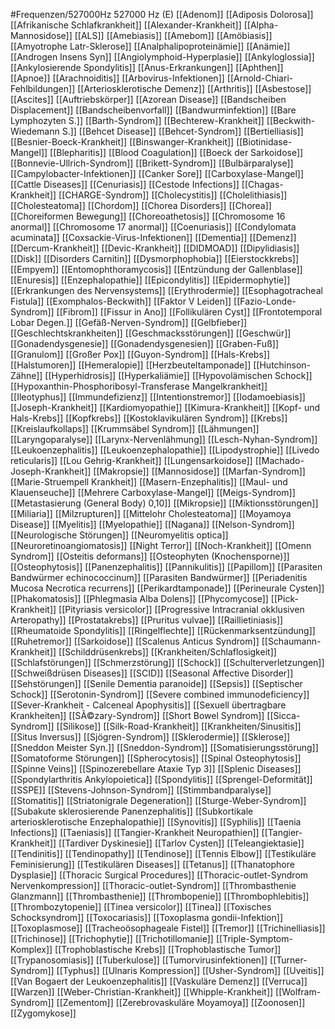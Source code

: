 #Frequenzen/527000Hz
527000 Hz (E)
[[Adenom]]
[[Adiposis Dolorosa]]
[[Afrikanische Schlafkrankheit]]
[[Alexander-Krankheit]]
[[Alpha-Mannosidose]]
[[ALS]]
[[Amebiasis]]
[[Amebom]]
[[Amöbiasis]]
[[Amyotrophe Latr-Sklerose]]
[[Analphalipoproteinämie]]
[[Anämie]]
[[Androgen Insens Syn]]
[[Angiolymphoid-Hyperplasie]]
[[Ankyloglossia]]
[[Ankylosierende Spondylitis]]
[[Anus-Erkrankungen]]
[[Aphthen]]
[[Apnoe]]
[[Arachnoiditis]]
[[Arbovirus-Infektionen]]
[[Arnold-Chiari-Fehlbildungen]]
[[Arteriosklerotische Demenz]]
[[Arthritis]]
[[Asbestose]]
[[Ascites]]
[[Auftriebskörper]]
[[Azorean Disease]]
[[Bandscheiben Displacement]]
[[Bandscheibenvorfall]]
[[Bandwurminfektion]]
[[Bare Lymphozyten S.]]
[[Barth-Syndrom]]
[[Bechterew-Krankheit]]
[[Beckwith-Wiedemann S.]]
[[Behcet Disease]]
[[Behcet-Syndrom]]
[[Bertielliasis]]
[[Besnier-Boeck-Krankheit]]
[[Binswanger-Krankheit]]
[[Biotinidase-Mangel]]
[[Blepharitis]]
[[Blood Coagulation]]
[[Boeck der Sarkoidose]]
[[Bonnevie-Ullrich-Syndrom]]
[[Brikett-Syndrom]]
[[Bulbärparalyse]]
[[Campylobacter-Infektionen]]
[[Canker Sore]]
[[Carboxylase-Mangel]]
[[Cattle Diseases]]
[[Cenuriasis]]
[[Cestode Infections]]
[[Chagas-Krankheit]]
[[CHARGE-Syndrom]]
[[Cholecystitis]]
[[Cholelithiasis]]
[[Cholesteatoma]]
[[Chordom]]
[[Chorea Disorders]]
[[Chorea]]
[[Choreiformen Bewegung]]
[[Choreoathetosis]]
[[Chromosome 16 anormal]]
[[Chromosome 17 anormal]]
[[Coenuriasis]]
[[Condylomata acuminata]]
[[Coxsackie-Virus-Infektionen]]
[[Dementia]]
[[Demenz]]
[[Dercum-Krankheit]]
[[Devic-Krankheit]]
[[DIDMOAD]]
[[Dipylidiasis]]
[[Disk]]
[[Disorders Carnitin]]
[[Dysmorphophobia]]
[[Eierstockkrebs]]
[[Empyem]]
[[Entomophthoramycosis]]
[[Entzündung der Gallenblase]]
[[Enuresis]]
[[Enzephalopathie]]
[[Epicondylitis]]
[[Epidermophytie]]
[[Erkrankungen des Nervensystems]]
[[Erythrodermie]]
[[Esophagotracheal Fistula]]
[[Exomphalos-Beckwith]]
[[Faktor V Leiden]]
[[Fazio-Londe-Syndrom]]
[[Fibrom]]
[[Fissur in Ano]]
[[Follikulären Cyst]]
[[Frontotemporal Lobar Degen.]]
[[Gefäß-Nerven-Syndrom]]
[[Gelbfieber]]
[[Geschlechtskrankheiten]]
[[Geschmacksstörungen]]
[[Geschwür]]
[[Gonadendysgenesie]]
[[Gonadendysgenesien]]
[[Graben-Fuß]]
[[Granulom]]
[[Großer Pox]]
[[Guyon-Syndrom]]
[[Hals-Krebs]]
[[Halstumoren]]
[[Hemeralopie]]
[[Herzbeuteltamponade]]
[[Hutchinson-Zähne]]
[[Hyperhidrosis]]
[[Hyperkaliämie]]
[[Hypovolämischen Schock]]
[[Hypoxanthin-Phosphoribosyl-Transferase Mangelkrankheit]]
[[Ileotyphus]]
[[Immundefizienz]]
[[Intentionstremor]]
[[Iodamoebiasis]]
[[Joseph-Krankheit]]
[[Kardiomyopathie]]
[[Kimura-Krankheit]]
[[Kopf- und Hals-Krebs]]
[[Kopfkrebs]]
[[Kostoklavikulären Syndrom]]
[[Krebs]]
[[Kreislaufkollaps]]
[[Krummsäbel Syndrom]]
[[Lähmungen]]
[[Laryngoparalyse]]
[[Larynx-Nervenlähmung]]
[[Lesch-Nyhan-Syndrom]]
[[Leukoenzephalitis]]
[[Leukoenzephalopathie]]
[[Lipodystrophie]]
[[Livedo reticularis]]
[[Lou Gehrig-Krankheit]]
[[Lungensarkoidose]]
[[Machado-Joseph-Krankheit]]
[[Makropsie]]
[[Mannosidose]]
[[Marfan-Syndrom]]
[[Marie-Struempell Krankheit]]
[[Masern-Enzephalitis]]
[[Maul- und Klauenseuche]]
[[Mehrere Carboxylase-Mangel]]
[[Meigs-Syndrom]]
[[Metastasierung (General Body) 0,10]]
[[Mikropsie]]
[[Miktionsstörungen]]
[[Miliaria]]
[[Milzrupturen]]
[[Mittelohr Cholesteatoma]]
[[Moyamoya Disease]]
[[Myelitis]]
[[Myelopathie]]
[[Nagana]]
[[Nelson-Syndrom]]
[[Neurologische Störungen]]
[[Neuromyelitis optica]]
[[Neuroretinoangiomatosis]]
[[Night Terror]]
[[Noch-Krankheit]]
[[Omenn Syndrom]]
[[Osteitis deformans]]
[[Osteophyten (Knochensporne)]]
[[Osteophytosis]]
[[Panenzephalitis]]
[[Pannikulitis]]
[[Papillom]]
[[Parasiten Bandwürmer echinococcinum]]
[[Parasiten Bandwürmer]]
[[Periadenitis Mucosa Necrotica recurrens]]
[[Perikardtamponade]]
[[Perineurale Cysten]]
[[Phakomatosis]]
[[Phlegmasia Alba Dolens]]
[[Phycomycose]]
[[Pick-Krankheit]]
[[Pityriasis versicolor]]
[[Progressive Intracranial okklusiven Arteropathy]]
[[Prostatakrebs]]
[[Pruritus vulvae]]
[[Raillietiniasis]]
[[Rheumatoide Spondylitis]]
[[Ringelflechte]]
[[Rückenmarksentzündung]]
[[Ruhetremor]]
[[Sarkoidose]]
[[Scalenus Anticus Syndrom]]
[[Schaumann-Krankheit]]
[[Schilddrüsenkrebs]]
[[Krankheiten/Schlaflosigkeit]]
[[Schlafstörungen]]
[[Schmerzstörung]]
[[Schock]]
[[Schulterverletzungen]]
[[Schweißdrüsen Diseases]]
[[SCID]]
[[Seasonal Affective Disorder]]
[[Sehstörungen]]
[[Senile Dementia paranoide]]
[[Sepsis]]
[[Septischer Schock]]
[[Serotonin-Syndrom]]
[[Severe combined immunodeficiency]]
[[Sever-Krankheit - Calceneal Apophysitis]]
[[Sexuell übertragbare Krankheiten]]
[[SÃ©zary-Syndrom]]
[[Short Bowel Syndrom]]
[[Sicca-Syndrom]]
[[Silikose]]
[[Silk-Road-Krankheit]]
[[Krankheiten/Sinusitis]]
[[Situs Inversus]]
[[Sjögren-Syndrom]]
[[Sklerodermie]]
[[Sklerose]]
[[Sneddon Meister Syn.]]
[[Sneddon-Syndrom]]
[[Somatisierungsstörung]]
[[Somatoforme Störungen]]
[[Spherocytosis]]
[[Spinal Osteophytosis]]
[[Spinne Veins]]
[[Spinozerebellare Ataxie Typ 3]]
[[Splenic Diseases]]
[[Spondylarthritis Ankylopoietica]]
[[Spondylitis]]
[[Sprengel-Deformität]]
[[SSPE]]
[[Stevens-Johnson-Syndrom]]
[[Stimmbandparalyse]]
[[Stomatitis]]
[[Striatonigrale Degeneration]]
[[Sturge-Weber-Syndrom]]
[[Subakute sklerosierende Panenzephalitis]]
[[Subkortikale arteriosklerotische Enzephalopathie]]
[[Synovitis]]
[[Syphilis]]
[[Taenia Infections]]
[[Taeniasis]]
[[Tangier-Krankheit Neuropathien]]
[[Tangier-Krankheit]]
[[Tardiver Dyskinesie]]
[[Tarlov Cysten]]
[[Teleangiektasie]]
[[Tendinitis]]
[[Tendinopathy]]
[[Tendinose]]
[[Tennis Elbow]]
[[Testikuläre Feminisierung]]
[[Testikulären Diseases]]
[[Tetanus]]
[[Thanatophore Dysplasie]]
[[Thoracic Surgical Procedures]]
[[Thoracic-outlet-Syndrom Nervenkompression]]
[[Thoracic-outlet-Syndrom]]
[[Thrombasthenie Glanzmann]]
[[Thrombasthenie]]
[[Thrombopenie]]
[[Thrombophlebitis]]
[[Thrombozytopenie]]
[[Tinea versicolor]]
[[Tinea]]
[[Toxisches Schocksyndrom]]
[[Toxocariasis]]
[[Toxoplasma gondii-Infektion]]
[[Toxoplasmose]]
[[Tracheoösophageale Fistel]]
[[Tremor]]
[[Trichinelliasis]]
[[Trichinose]]
[[Trichophytie]]
[[Trichotillomanie]]
[[Triple-Symptom-Komplex]]
[[Trophoblastische Krebs]]
[[Trophoblastische Tumor]]
[[Trypanosomiasis]]
[[Tuberkulose]]
[[Tumorvirusinfektionen]]
[[Turner-Syndrom]]
[[Typhus]]
[[Ulnaris Kompression]]
[[Usher-Syndrom]]
[[Uveitis]]
[[Van Bogaert der Leukoenzephalitis]]
[[Vaskuläre Demenz]]
[[Verruca]]
[[Warzen]]
[[Weber-Christian-Krankheit]]
[[Whipple-Krankheit]]
[[Wolfram-Syndrom]]
[[Zementom]]
[[Zerebrovaskuläre Moyamoya]]
[[Zoonosen]]
[[Zygomykose]]